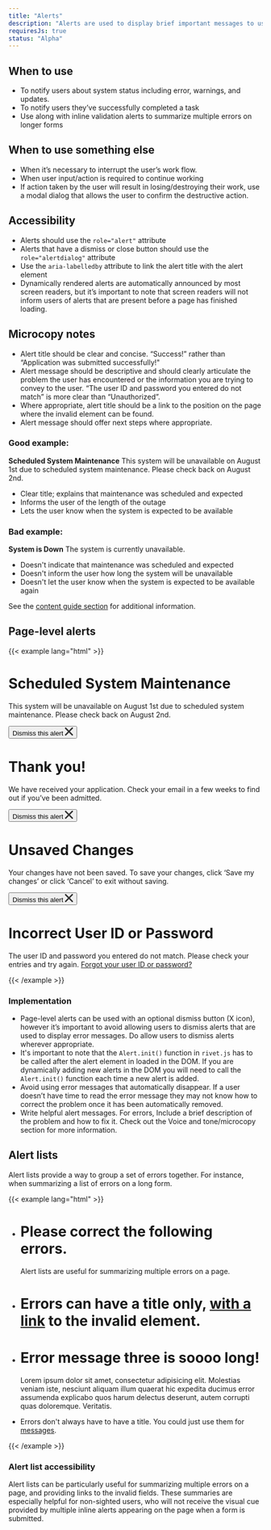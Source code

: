 ```yaml
---
title: "Alerts"
description: "Alerts are used to display brief important messages to users. They are designed to attract the user’s attention, but not interrupt their work."
requiresJs: true
status: "Alpha"
---
```


## When to use
- To notify users about system status including error, warnings, and updates.
- To notify users they’ve successfully completed a task
- Use along with inline validation alerts to summarize multiple errors on longer forms

## When to use something else
- When it’s necessary to interrupt the user’s work flow.
- When user input/action is required to continue working
- If action taken by the user will result in losing/destroying their work, use a modal dialog that allows the user to confirm the destructive action.

## Accessibility
- Alerts should use the `role="alert"` attribute
- Alerts that have a dismiss or close button should use the `role="alertdialog"` attribute
- Use the `aria-labelledby` attribute to link the alert title with the alert element
- Dynamically rendered alerts are automatically announced by most screen readers, but it’s important to note that screen readers will not inform users of alerts that are present before a page has finished loading.

## Microcopy notes
- Alert title should be clear and concise. “Success!” rather than “Application was submitted successfully!"
- Alert message should be descriptive and should clearly articulate the problem the user has encountered or the information you are trying to convey to the user. “The user ID and password you entered do not match” is more clear than “Unauthorized”.
- Where appropriate, alert title should be a link to the position on the page where the invalid element can be found.
- Alert message should offer next steps where appropriate.

### Good example:
**Scheduled System Maintenance**
This system will be unavailable on August 1st due to scheduled system maintenance. Please check back on August 2nd.

- Clear title; explains that maintenance was scheduled and expected
- Informs the user of the length of the outage
- Lets the user know when the system is expected to be available

### Bad example:
**System is Down**
The system is currently unavailable.

- Doesn't indicate that maintenance was scheduled and expected
- Doesn't inform the user how long the system will be unavailable
- Doesn't let the user know when the system is expected to be available again

See the [content guide section](/content-guide) for additional information.

## Page-level alerts
{{< example lang="html" >}}<div class="rvt-alert rvt-alert--info rvt-m-bottom-md" role="alertdialog" aria-labelledby="information-alert-title">
    <h1 class="rvt-alert__title" id="information-alert-title">Scheduled System Maintenance</h1>
    <p class="rvt-alert__message">This system will be unavailable on August 1st due to scheduled system maintenance. Please check back on August 2nd.</p>
    <button class="rvt-alert__dismiss">
        <span class="v-hide">Dismiss this alert</span>
        <svg xmlns="http://www.w3.org/2000/svg" width="16" height="16" viewBox="0 0 16 16">
            <path d="M10,8l5.63-5.63a1.39,1.39,0,0,0-2-2L8,6,2.37.41a1.39,1.39,0,0,0-2,2L6,8,.41,13.63a1.39,1.39,0,1,0,2,2L8,10l5.63,5.63a1.39,1.39,0,0,0,2-2Z" style="fill: #333"/>
        </svg>
    </button>
</div>

<div class="rvt-alert rvt-alert--success rvt-m-bottom-md" role="alertdialog" aria-labelledby="success-alert-title">
    <h1 class="rvt-alert__title" id="success-alert-title">Thank you!</h1>
    <p class="rvt-alert__message">We have received your application. Check your email in a few weeks to find out if you’ve been admitted.</p>
    <button class="rvt-alert__dismiss">
        <span class="v-hide">Dismiss this alert</span>
        <svg xmlns="http://www.w3.org/2000/svg" width="16" height="16" viewBox="0 0 16 16">
            <path d="M10,8l5.63-5.63a1.39,1.39,0,0,0-2-2L8,6,2.37.41a1.39,1.39,0,0,0-2,2L6,8,.41,13.63a1.39,1.39,0,1,0,2,2L8,10l5.63,5.63a1.39,1.39,0,0,0,2-2Z" style="fill: #333"/>
        </svg>
    </button>
</div>

<div class="rvt-alert rvt-alert--message rvt-m-bottom-md" role="alertdialog" aria-labelledby="warning-alert-title">
    <h1 class="rvt-alert__title" id="warning-alert-title">Unsaved Changes</h1>
    <p class="rvt-alert__message">Your changes have not been saved. To save your changes, click ‘Save my changes’ or click ‘Cancel’ to exit without saving.</p>
    <button class="rvt-alert__dismiss">
        <span class="v-hide">Dismiss this alert</span>
        <svg xmlns="http://www.w3.org/2000/svg" width="16" height="16" viewBox="0 0 16 16">
            <path d="M10,8l5.63-5.63a1.39,1.39,0,0,0-2-2L8,6,2.37.41a1.39,1.39,0,0,0-2,2L6,8,.41,13.63a1.39,1.39,0,1,0,2,2L8,10l5.63,5.63a1.39,1.39,0,0,0,2-2Z" style="fill: #333"/>
        </svg>
    </button>
</div>

<div class="rvt-alert rvt-alert--error" role="alert" aria-labelledby="error-alert-title">
    <h1 class="rvt-alert__title" id="error-alert-title">Incorrect User ID or Password</h1>
    <p class="rvt-alert__message">The user ID and password you entered do not match. Please check your entries and try again. <a href="#0">Forgot your user ID or password?</a></p>
</div>
{{< /example >}}

### Implementation
- Page-level alerts can be used with an optional dismiss button (X icon), however it’s important to avoid allowing users to dismiss alerts that are used to display error messages. Do allow users to dismiss alerts wherever appropriate.
- It's important to note that the `Alert.init()` function in `rivet.js` has to be called after the alert element in loaded in the DOM. If you are dynamically adding new alerts in the DOM you will need to call the `Alert.init()` function each time a new alert is added.
- Avoid using error messages that automatically disappear. If a user doesn’t have time to read the error message they may not know how to correct the problem once it has been automatically removed.
- Write helpful alert messages. For errors, Include a brief description of the problem and how to fix it. Check out the Voice and tone/microcopy section for more information.

## Alert lists
Alert lists provide a way to group a set of errors together. For instance, when summarizing a list of errors on a long form.

{{< example lang="html" >}}<ul class="rvt-alert-list">
    <li class="rvt-alert-list__item">
        <div class="rvt-alert rvt-alert--error" role="alert">
            <h1 class="rvt-alert__title">Please correct the following errors.</h1>
            <p class="rvt-alert__message">Alert lists are useful for summarizing multiple errors on a page.</p>
        </div>
    </li>
    <li class="rvt-alert-list__item">
        <div class="rvt-alert rvt-alert--error" role="alert">
            <h1 class="rvt-alert__title">Errors can have a title only, <a href="#0">with a link</a> to the invalid element.</h1>
        </div>
    </li>
    <li class="rvt-alert-list__item">
        <div class="rvt-alert rvt-alert--error" role="alert">
            <h1 class="rvt-alert__title">Error message three is soooo long!</h1>
            <p class="rvt-alert__message">Lorem ipsum dolor sit amet, consectetur adipisicing elit. Molestias veniam iste, nesciunt aliquam illum quaerat hic expedita ducimus error assumenda explicabo quos harum delectus deserunt, autem corrupti quas doloremque. Veritatis.</p>
        </div>
    </li>
    <li class="rvt-alert-list__item">
        <div class="rvt-alert rvt-alert--error" role="alert">
            <p class="rvt-alert__message">Errors don't always have to have a title. You could just use them for <a href="#0">messages</a>.</p>
        </div>
    </li>
</ul>
{{< /example >}}

### Alert list accessibility
Alert lists can be particularly useful for summarizing multiple errors on a page, and providing links to the invalid fields. These summaries are especially helpful for non-sighted users, who will not receive the visual cue provided by multiple inline alerts appearing on the page when a form is submitted.
